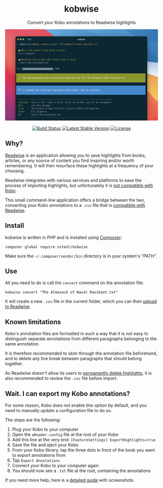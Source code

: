 <h1 align="center">kobwise</h1>

<p align="center">Convert your Kobo annotations to Readwise highlights</p>

<p align="center">
    <img height="300" alt="Preview" src="/art/preview.png">
	<p align="center">
		<a href="https://github.com/osteel/kobwise/actions"><img alt="Build Status" src="https://github.com/osteel/kobwise/workflows/CI/badge.svg"></a>
		<a href="//packagist.org/packages/osteel/kobwise"><img alt="Latest Stable Version" src="https://poser.pugx.org/osteel/kobwise/v"></a>
		<a href="//packagist.org/packages/osteel/kobwise"><img alt="License" src="https://poser.pugx.org/osteel/kobwise/license"></a>
	</p>
</p>

## Why?

[Readwise](https://readwise.io) is an application allowing you to save highlights from books, articles, or any source of content you find inspiring and/or worth remembering. It will then resurface these highlights at a frequency of your choosing.

Readwise integrates with various services and platforms to ease the process of importing highlights, but unfortunately it is [not compatible with Kobo](https://help.readwise.io/article/82-does-readwise-support-kobo-highlights).

This small command-line application offers a bridge between the two, converting your Kobo annotations to a `.csv` file that is [compatible with Readwise](https://readwise.io/import_bulk).

## Install

kobwise is written in PHP and is installed using [Composer](https://getcomposer.org):

```
composer global require osteel/kobwise
```

Make sure the `~/.composer/vendor/bin` directory is in your system's "PATH".

## Use

All you need to do is call the `convert` command on the annotation file:

```
kobwise convert "The Almanack of Naval Ravikant.txt"
```

It will create a new `.csv` file in the current folder, which you can then [upload to Readwise](https://readwise.io/import_bulk).

## Known limitations

Kobo's annotation files are formatted in such a way that it is not easy to distinguish separate annotations from different paragraphs belonging to the same annotation.

It is therefore recommended to skim through the annotation file beforehand, and to delete any line break between paragraphs that should belong together.

As Readwise doesn't allow its users to [permanently delete highlights](https://help.readwise.io/article/123-why-cant-i-permanently-delete-highlights), it is also recommended to review the `.csv` file before import.

## Wait. I can export my Kobo annotations?

For some reason, Kobo does not enable this option by default, and you need to manually update a configuration file to do so.

The steps are the following:

1. Plug your Kobo to your computer
2. Open the `eReader.config` file at the root of your Kobo
3. Add this line at the very end: `[FeatureSettings] ExportHighlights=true`
4. Save the file and eject your Kobo
5. From your Kobo library, tap the three dots in front of the book you want to export annotations from
6. Tap `Export Annotations`
7. Connect your Kobo to your computer again
8. You should now see a `.txt` file at the root, containing the annotations

If you need more help, here is a [detailed guide](https://www.epubor.com/export-kobo-highlights-and-notes.html) with screenshots.